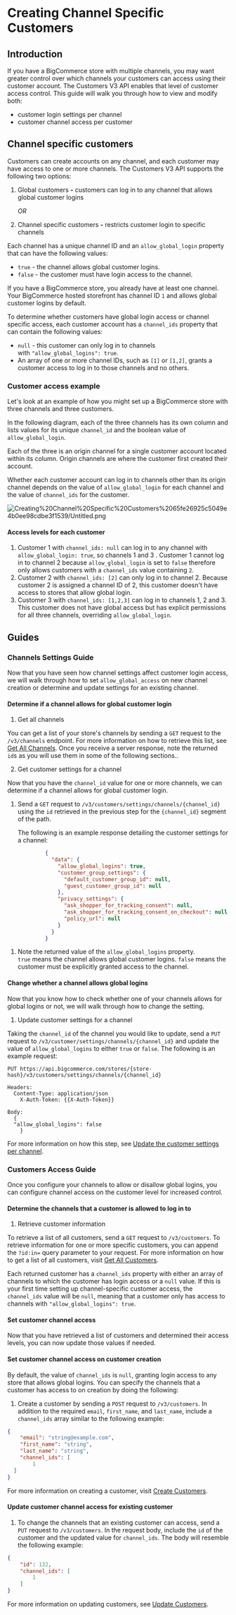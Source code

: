 # Creating Channel Specific Customers

## Introduction

If you have a BigCommerce store with multiple channels, you may want greater control over which channels your customers can access using their customer account. The Customers V3 API enables that level of customer access control. This guide will walk you through how to view and modify both: 

- customer login settings per channel
- customer channel access per customer

## Channel specific customers

Customers can create accounts on any channel, and each customer may have access to one or more channels. The Customers V3 API supports the following two options:

1. Global customers **-** customers can log in to any channel that allows global customer logins 

    *OR*

2. Channel specific customers **-** restricts customer login to specific channels

Each channel has a unique channel ID and an `allow_global_login` property that can have the following values:

- `true` - the channel allows global customer logins.
- `false` - the customer must have login access to the channel.

If you have a BigCommerce store, you already have at least one channel. Your BigCommerce hosted storefront has channel ID `1` and allows global customer logins by default.

To determine whether customers have global login access or channel specific access, each customer account has a `channel_ids` property that can contain the following values:

- `null` - this customer can only log in to channels with `"allow_global_logins": true`.
- An array of one or more channel IDs, such as `[1]` or `[1,2]`, grants a customer access to log in to those channels and no others.

### Customer access example

Let's look at an example of how you might set up a BigCommerce store with three channels and three customers. 

In the following diagram, each of the three channels has its own column and lists values for its unique `channel_id` and the boolean value of `allow_global_login`. 

Each of the three is an origin channel for a single customer account located within its column. Origin channels are where the customer first created their account.

Whether each customer account can log in to channels other than its origin channel depends on the value of `allow_global_login` for each channel and the value of `channel_ids` for the customer. 

![Creating%20Channel%20Specific%20Customers%2065fe26925c5049e4b0ee98cdbe3f1539/Untitled.png](Creating%20Channel%20Specific%20Customers%2065fe26925c5049e4b0ee98cdbe3f1539/Untitled.png)

#### Access levels for each customer

1. Customer 1 with `channel_ids: null` can log in to any channel with `allow_global_login: true`, so channels 1 and 3 . Customer 1 cannot log in to channel 2 because `allow_global_login` is set to `false` therefore only allows customers with a `channel_ids` value containing `2`. 
2. Customer 2 with `channel_ids: [2]` can only log in to channel 2. Because customer 2 is assigned a channel ID of 2, this customer doesn't have access to stores that allow global login. 
3. Customer 3 with `channel_ids: [1,2,3]` can log in to channels 1, 2 and 3. This customer does not have global access but has explicit permissions for all three channels, overriding `allow_global_login`.

## Guides

### Channels Settings Guide

Now that you have seen how channel settings affect customer login access, we will walk through how to set `allow_global_access` on new channel creation or determine and update settings for an existing channel.

#### Determine if a channel allows for global customer login

1. Get all channels

You can get a list of your store's channels by sending a `GET` request to the `/v3/channels` endpoint. For more information on how to retrieve this list, see [Get All Channels](https://developer.bigcommerce.com/api-reference/store-management/channels/channels/listchannels). Once you receive a server response, note the returned `id`s as you will use them in some of the following sections..

2. Get customer settings for a channel

Now that you have the `channel_id` value for one or more channels, we can determine if a channel allows for global customer login.

1. Send a `GET` request to `/v3/customers/settings/channels/{channel_id}` using the `id` retrieved in the previous step for the `{channel_id}` segment of the path.

    The following is an example response detailing the customer settings for a channel:

```json
            {
              "data": {
                "allow_global_logins": true,
                "customer_group_settings": {
                  "default_customer_group_id": null,
                  "guest_customer_group_id": null
                },
                "privacy_settings": {
                  "ask_shopper_for_tracking_consent": null,
                  "ask_shopper_for_tracking_consent_on_checkout": null,
                  "policy_url": null
                }
              }
            }
```

1. Note the returned value of the `allow_global_logins` property. `true` means the channel allows global customer logins. `false` means the customer must be explicitly granted access to the channel.

#### Change whether a channel allows global logins

Now that you know how to check whether one of your channels allows for global logins or not, we will walk through how to change the setting. 

1. Update customer settings for a channel

Taking the `channel_id` of the channel you would like to update, send a `PUT` request to `/v3/customer/settings/channels/{channel_id}` and update the value of `allow_global_logins` to either `true` or `false`. The following is an example request:

```
PUT https://api.bigcommerce.com/stores/{store-hash}/v3/customers/settings/channels/{channel_id}

Headers:
  Content-Type: application/json
	X-Auth-Token: {{X-Auth-Token}}

Body:
  {
  "allow_global_logins": false
	}
```

For more information on how this step, see [Update the customer settings per channel](https://developer.bigcommerce.com/api-reference/store-management/customers-v3/customer-settings-channel/customersettingschannelput). 

### Customers Access Guide

Once you configure your channels to allow or disallow global logins, you can configure channel access on the customer level for increased control.

#### Determine the channels that a customer is allowed to log in to

1. Retrieve customer information

To retrieve a list of all customers, send a `GET` request to `/v3/customers`. To retrieve information for one or more specific customers, you can append the `?id:in=` query parameter to your request. For more information on how to get a list of all customers, visit [Get All Customers](https://developer.bigcommerce.com/api-reference/store-management/customers-v3/customers/customersget).

Each returned customer has a `channel_ids` property with either an array of channels to which the customer has login access or a `null` value. If this is your first time setting up channel-specific customer access, the `channel_ids` value will be `null`, meaning that a customer only has access to channels with `"allow_global_logins": true`.

#### Set customer channel access

Now that you have retrieved a list of customers and determined their access levels, you can now update those values if needed. 

#### Set customer channel access on customer creation

By default, the value of `channel_ids` is `null`, granting login access to any store that allows global logins. You can specify the channels that a customer has access to on creation by doing the following:

1. Create a customer by sending a `POST` request to `/v3/customers`. In addition to the required `email`, `first_name`, and `last_name`, include a `channel_ids` array similar to the following example: 

```json
{
    "email": "string@example.com",
    "first_name": "string",
    "last_name": "string",
    "channel_ids": [
        1
  ]
}
```

For more information on creating a customer, visit [Create Customers](https://developer.bigcommerce.com/api-reference/store-management/customers-v3/customers/customerspost).

#### Update customer channel access for existing customer

1. To change the channels that an existing customer can access, send a `PUT` request to `/v3/customers`. In the request body, include the `id` of the customer and the updated value for `channel_ids`. The body will resemble the following example: 

```json
{
    "id": 132,
    "channel_ids": [
        1
    ]
}
```
For more information on updating customers, see [Update Customers](https://developer.bigcommerce.com/api-reference/store-management/customers-v3/customers/customersput).